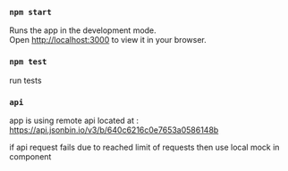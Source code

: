 ### `npm start`

  Runs the app in the development mode.\
  Open [http://localhost:3000](http://localhost:3000) to view it in your browser.

### `npm test`

  run tests 

### `api`

  app is using remote api located at :
    https://api.jsonbin.io/v3/b/640c6216c0e7653a0586148b

  if api request fails due to reached limit of requests then
    use local mock in <UserList /> component 

